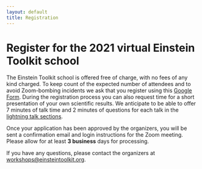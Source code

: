 ```yaml
---
layout: default
title: Registration
---
```


# Register for the 2021 virtual Einstein Toolkit school

The Einstein Toolkit school is offered free of charge, with no fees of any kind
charged. To keep count of the expected number of attendees and to avoid
Zoom-bombing incidents we ask that you register using this [Google
Form](form-not-yet-set-up.html). During the registration process you can also
request time for a short presentation of your own scientific results. We
anticipate to be able to offer 7 minutes of talk time and 2 minutes of
questions for each talk in the [lightning talk sections](program.html).

Once your application has been approved by the organizers, you will be sent a
confirmation email and login instructions for the Zoom meeting. Please allow
for at least **3 business** days for processing.

If you have any questions, please contact the organizers at
[workshops@einsteintoolkit.org](mailto:workshops@einsteintoolkit.org).
